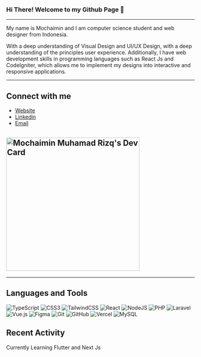 
### Hi There! Welcome to my Github Page :wave:

---

My name is Mochaimin and I am computer science student and web designer from Indonesia.

With a deep understanding of Visual Design and UI/UX Design, with a deep understanding of the principles user experience.
Additionally, I have web development skills in programming languages such as React Js and CodeIgniter, which
allows me to implement my designs into interactive and responsive applications.

---
## Connect with me
- [Website](https://www.mochaiminmr.vercel.app)
- [Linkedin](https://www.linkedin.com/in/mochaimin-muhamad-rizq-0486521a5)
- [Email](mailto:mochaimin.9@gmail.com)
 
<a href="https://app.daily.dev/mochaiminmr"><img src="https://api.daily.dev/devcards/v2/1fvt9Ps3iIXLo4jWn9ZPf.png?r=v7c&type=default" width="356" alt="Mochaimin Muhamad Rizq's Dev Card"/></a>
---

---
## Languages and Tools
![TypeScript](https://img.shields.io/badge/typescript-%23007ACC.svg?style=for-the-badge&logo=typescript&logoColor=white)
![CSS3](https://img.shields.io/badge/css3-%231572B6.svg?style=for-the-badge&logo=css3&logoColor=white)
![TailwindCSS](https://img.shields.io/badge/tailwindcss-%2338B2AC.svg?style=for-the-badge&logo=tailwind-css&logoColor=white)
![React](https://img.shields.io/badge/react-%2320232a.svg?style=for-the-badge&logo=react&logoColor=%2361DAFB)
![NodeJS](https://img.shields.io/badge/node.js-6DA55F?style=for-the-badge&logo=node.js&logoColor=white)
![PHP](https://img.shields.io/badge/php-%23777BB4.svg?style=for-the-badge&logo=php&logoColor=white)
![Laravel](https://img.shields.io/badge/laravel-%23FF2D20.svg?style=for-the-badge&logo=laravel&logoColor=white)
![Vue.js](https://img.shields.io/badge/vuejs-%2335495e.svg?style=for-the-badge&logo=vuedotjs&logoColor=%234FC08D)
![Figma](https://img.shields.io/badge/figma-%23F24E1E.svg?style=for-the-badge&logo=figma&logoColor=white)
![Git](https://img.shields.io/badge/git-%23F05033.svg?style=for-the-badge&logo=git&logoColor=white)
![GitHub](https://img.shields.io/badge/github-%23121011.svg?style=for-the-badge&logo=github&logoColor=white)
![Vercel](https://img.shields.io/badge/vercel-%23000000.svg?style=for-the-badge&logo=vercel&logoColor=white)
![MySQL](https://img.shields.io/badge/mysql-%2300f.svg?style=for-the-badge&logo=mysql&logoColor=white)

## Recent Activity
<!--START_SECTION:activity-->
Currently Learning Flutter and Next Js
<!--END_SECTION:activity-->

